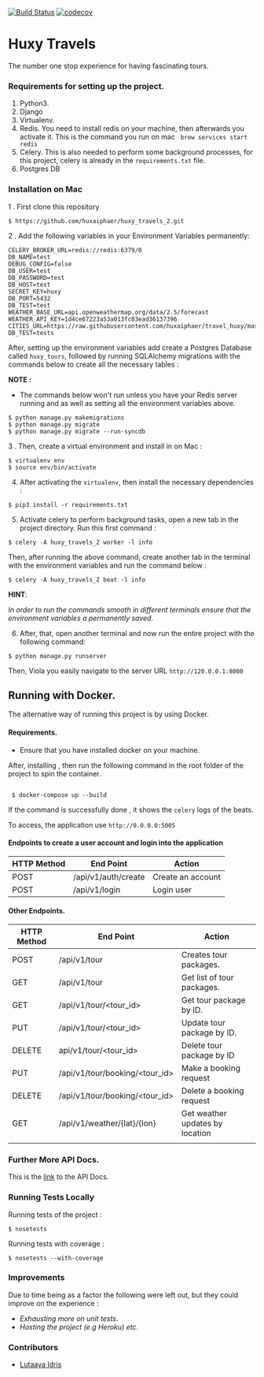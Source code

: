 [![Build Status](https://travis-ci.com/huxaiphaer/huxy_travels_2.svg?branch=master)](https://travis-ci.com/huxaiphaer/huxy_travels_2)
[![codecov](https://codecov.io/gh/huxaiphaer/huxy_travels_2/branch/master/graph/badge.svg)](https://codecov.io/gh/huxaiphaer/huxy_travels_2)
# Huxy Travels

The number one stop experience for having fascinating tours.

### Requirements for setting up the project.
1. Python3. 
2. Django
3. Virtualenv. 
4. Redis. 
You need to install redis on your machine, then afterwards you activate it.
This is the command you run on mac ``` brew services start redis```
5. Celery. This is also needed to perform some background processes, for this project, 
celery is already in the `requirements.txt` file.
6. Postgres DB


### Installation on Mac

1 . First clone this repository 

```
$ https://github.com/huxaiphaer/huxy_travels_2.git
```

2 . Add the following variables in your Environment Variables permanently:

```buildoutcfg
CELERY_BROKER_URL=redis://redis:6379/0
DB_NAME=test
DEBUG_CONFIG=false
DB_USER=test
DB_PASSWORD=test
DB_HOST=test
SECRET_KEY=huxy
DB_PORT=5432
DB_TEST=test
WEATHER_BASE_URL=api.openweathermap.org/data/2.5/forecast
WEATHER_API_KEY=1d4ce67223a53a013fc03ead36137396
CITIES_URL=https://raw.githubusercontent.com/huxaiphaer/travel_huxy/master/app/static/data/current_city_list.json
DB_TEST=tests
```

After, setting up the environment variables add create a Postgres Database called `huxy_tours`, followed by running SQLAlchemy migrations with the commands 
below to create all the necessary tables :


**NOTE :**
- The commands below won't run unless  you have your Redis server running and as well
as setting all the environment variables above.

```
$ python manage.py makemigrations
$ python manage.py migrate
$ python manage.py migrate --run-syncdb

```


3 . Then, create a virtual environment and install in on Mac :

```buildoutcfg
$ virtualenv env
$ source env/bin/activate
```

4.  After activating the `virtualenv`, then install the necessary dependencies :

```buildoutcfg
$ pip3 install -r requirements.txt
```

5. Activate celery to perform background tasks, open a new tab in the project directory.
Run this first command :

`$ celery -A huxy_travels_2 worker -l info`

Then, after running the above command, create another tab in the terminal with the environment variables and run
the command below :

`$ celery -A huxy_travels_2 beat -l info`


**HINT**:

_In order to run the commands smooth in different terminals ensure that the environment
variables a permanently saved._


6. After, that, open another terminal and now run the entire project with the following command:

  `$ python manage.py runserver`

Then, Viola you easily navigate to the server URL 
`http://120.0.0.1:8000` 


## Running with Docker.

The alternative way of running this project is by using Docker.

#### Requirements.

- Ensure that you have installed docker on your machine.

After, installing , then run the following command in the root folder of the 
project to spin the container.

```python3

 $ docker-compose up --build

```

If the command is successfully done , it shows the `celery` logs 
of the beats.

To access, the application use `http://0.0.0.0:5005` 

 #### Endpoints to create a user account and login into the application

| HTTP Method   | End Point             | Action          |
| ------------- | --------------------- |-----------------|
| POST          | /api/v1/auth/create   |Create an account|
| POST          | /api/v1/login         |Login user       |



#### Other Endpoints.

| HTTP Method   | End Point                                   | Action                         |
| ------------- | ------------------------------------------  |--------------------------------|
| POST          | /api/v1/tour                                |Creates tour packages.          |
| GET           | /api/v1/tour                                |Get list of tour packages.      |
| GET           | /api/v1/tour/<tour_id>                      |Get tour package by ID.         |
| PUT           | /api/v1/tour/<tour_id>                      |Update tour package by ID.      | 
| DELETE        | api/v1/tour/<tour_id>                       |Delete tour package by ID       |
| PUT           | /api/v1/tour/booking/<tour_id>              |Make a booking request          |
| DELETE        | /api/v1/tour/booking/<tour_id>              |Delete a booking request        |
| GET           | /api/v1/weather/{lat}/{lon}                 |Get weather updates by location |
|               |                                             |                                |


### Further More API Docs.

This is the [link](https://huxytours.docs.apiary.io/) to the API Docs.


### Running Tests Locally

Running tests of the project :

```python3
$ nosetests
```

Running tests with coverage :

```python3
$ nosetests --with-coverage
```


### Improvements
 Due to time being as a factor the following were left out, but they could improve on the 
 experience :
 
 - _Exhausting more on unit tests_.
 - _Hosting the project (e.g Heroku) etc._

### Contributors 

* [Lutaaya Idris](https://github.com/huxaiphaer)
